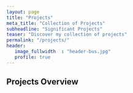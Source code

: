 ```yaml
---
layout: page
title: "Projects"
meta_title: "Collection of Projects"
subheadline: "Significant Projects"
teaser: "Discover my collection of projects"
permalink: "/projects/"
header:
   image_fullwidth  : "header-bus.jpg"
   profile: true   
---
```


## Projects Overview

